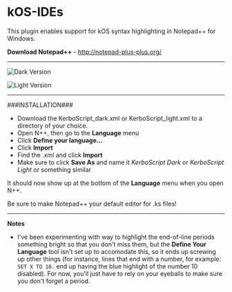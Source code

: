 # kOS-IDEs
This plugin enables support for kOS syntax highlighting in Notepad++ for Windows.

**Download Notepad++** - http://notepad-plus-plus.org/

*****

![Dark Version](https://github.com/space-is-hard/EditorTools/blob/develop/NotepadPlusPlus/preview/preview_KerboScript_dark.png "Dark Version")

![Light Version](https://github.com/space-is-hard/EditorTools/blob/develop/NotepadPlusPlus/preview/preview_KerboScript_light.png "Light Version")

*****

###INSTALLATION###

* Download the KerboScript_dark.xml or KerboScript_light.xml to a directory of your choice.
* Open N++, then go to the **Language** menu
* Click **Define your language...**
* Click **Import**
* Find the .xml and click **Import**
* Make sure to click **Save As** and name it *KerboScript Dark* or *KerboScript Light* or something similar

It should now show up at the bottom of the **Language** menu when you open N++.

Be sure to make Notepad++ your default editor for .ks files!

*****

**Notes**

* I've been experimenting with way to highlight the end-of-line periods something bright so that you don't miss them, but the **Define Your Language** tool isn't set up to accomodate this, so it ends up screwing up other things (for instance, lines that end with a number, for example: `SET X TO 10.` end up having the blue highlight of the number 10 disabled). For now, you'll just have to rely on your eyeballs to make sure you don't forget a period.